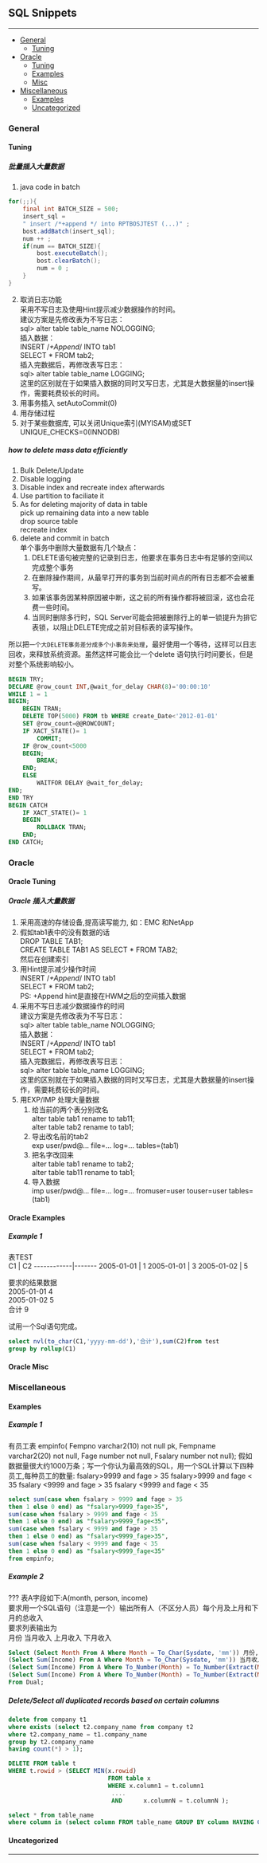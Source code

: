 ## SQL Snippets
---

* [General](#general)
    - [Tuning](#tuning)
* [Oracle](#oracle)
    - [Tuning](#oracle-tuning)
    - [Examples](#oracle-examples)
    - [Misc](#oracle-misc)
* [Miscellaneous](#miscellaneous)
    - [Examples](#examples)
    - [Uncategorized](#uncategorized)

### General
#### Tuning

##### 批量插入大量数据
1. java code in batch  
```java
for(;;){ 
    final int BATCH_SIZE = 500;
    insert_sql =
    " insert /*+append */ into RPTBOSJTEST (...)" ;
    bost.addBatch(insert_sql);
    num ++ ;
    if(num == BATCH_SIZE){
        bost.executeBatch();
        bost.clearBatch();
        num = 0 ;
    }
}
```

2. 取消日志功能  
采用不写日志及使用Hint提示减少数据操作的时间。  
建议方案是先修改表为不写日志：  
sql> alter table table_name NOLOGGING;  
插入数据：  
INSERT /*+Append*/ INTO tab1  
SELECT * FROM tab2;  
插入完数据后，再修改表写日志：  
sql> alter table table_name LOGGING;  
这里的区别就在于如果插入数据的同时又写日志，尤其是大数据量的insert操作，需要耗费较长的时间。
3. 用事务插入 setAutoCommit(0)
4. 用存储过程
5. 对于某些数据库, 可以关闭Unique索引(MYISAM)或SET UNIQUE_CHECKS=0(INNODB)

##### how to delete mass data efficiently  
1. Bulk Delete/Update
2. Disable logging
3. Disable index and recreate index afterwards
4. Use partition to faciliate it
5. As for deleting majority of data in table  
pick up remaining data into a new table  
drop source table  
recreate index
6. delete and commit in batch  
单个事务中删除大量数据有几个缺点：  
    1. DELETE语句被完整的记录到日志，他要求在事务日志中有足够的空间以完成整个事务
    2. 在删除操作期间，从最早打开的事务到当前时间点的所有日志都不会被重写。
    3. 如果该事务因某种原因被中断，这之前的所有操作都将被回滚，这也会花费一些时间。
    4. 当同时删除多行时，SQL Server可能会把被删除行上的单一锁提升为排它表锁，以阻止DELETE完成之前对目标表的读写操作。

所以把`一个大DELETE事务差分成多个小事务来处理`，最好使用一个等待，这样可以日志回收，来释放系统资源。虽然这样可能会比一个delete 语句执行时间要长，但是对整个系统影响较小。

```sql 
BEGIN TRY;
DECLARE @row_count INT,@wait_for_delay CHAR(8)='00:00:10'
WHILE 1 = 1
BEGIN;
    BEGIN TRAN;
    DELETE TOP(5000) FROM tb WHERE create_Date<'2012-01-01'
    SET @row_count=@@ROWCOUNT;
    IF XACT_STATE()= 1 
        COMMIT;
    IF @row_count<5000
    BEGIN;
        BREAK;
    END;
    ELSE
        WAITFOR DELAY @wait_for_delay;
END;
END TRY
BEGIN CATCH
    IF XACT_STATE()= 1
    BEGIN
        ROLLBACK TRAN;
    END;
END CATCH; 
```

### Oracle
#### Oracle Tuning
##### Oracle 插入大量数据
1. 采用高速的存储设备,提高读写能力, 如：EMC 和NetApp
2. 假如tab1表中的没有数据的话  
DROP TABLE TAB1;  
CREATE TABLE TAB1 AS SELECT * FROM TAB2;  
然后在创建索引  
3. 用Hint提示减少操作时间  
INSERT /*+Append*/ INTO tab1  
SELECT * FROM tab2;  
PS: +Append hint是直接在HWM之后的空间插入数据
4. 采用不写日志减少数据操作的时间  
建议方案是先修改表为不写日志：  
sql> alter table table_name NOLOGGING;  
插入数据：  
INSERT /*+Append*/ INTO tab1  
SELECT * FROM tab2;  
插入完数据后，再修改表写日志：  
sql> alter table table_name LOGGING;  
这里的区别就在于如果插入数据的同时又写日志，尤其是大数据量的insert操作，需要耗费较长的时间。  
5. 用EXP/IMP 处理大量数据  
    1. 给当前的两个表分别改名  
    alter table tab1 rename to tab11;  
    alter table tab2 rename to tab1;  
    2. 导出改名前的tab2  
    exp user/pwd@... file=... log=... tables=(tab1)
    3. 把名字改回来  
    alter table tab1 rename to tab2;  
    alter table tab11 rename to tab1;  
    4. 导入数据  
    imp user/pwd@... file=... log=... fromuser=user touser=user tables=(tab1)

#### Oracle Examples
##### Example 1
表TEST  
C1          | C2 
------------|-------
2005-01-01  | 1 
2005-01-01  | 3 
2005-01-02  | 5 

要求的结果数据  
2005-01-01  4   
2005-01-02  5   
合计 9   

试用一个Sql语句完成。 
```sql
select nvl(to_char(C1,'yyyy-mm-dd'),'合计'),sum(C2)from test 
group by rollup(C1)
```



#### Oracle Misc

### Miscellaneous
#### Examples
##### Example 1
有员工表 empinfo( 
Fempno varchar2(10) not null pk, 
Fempname varchar2(20) not null, 
Fage number not null, 
Fsalary number not null); 
假如数据量很大约1000万条；写一个你认为最高效的SQL，用一个SQL计算以下四种员工,每种员工的数量:
fsalary>9999 and fage > 35 
fsalary>9999 and fage < 35 
fsalary <9999 and fage > 35 
fsalary <9999 and fage < 35 

```sql
select sum(case when fsalary > 9999 and fage > 35
then 1 else 0 end) as "fsalary>9999_fage>35",
sum(case when fsalary > 9999 and fage < 35
then 1 else 0 end) as "fsalary>9999_fage<35",
sum(case when fsalary < 9999 and fage > 35
then 1 else 0 end) as "fsalary<9999_fage>35",
sum(case when fsalary < 9999 and fage < 35
then 1 else 0 end) as "fsalary<9999_fage<35"
from empinfo;
```

##### Example 2
???
表A字段如下:A(month, person, income)  
要求用一个SQL语句（注意是一个）输出所有人（不区分人员）每个月及上月和下月的总收入   
要求列表输出为   
月份 当月收入 上月收入 下月收入  
```sql
Select (Select Month From A Where Month = To_Char(Sysdate, 'mm')) 月份,
(Select Sum(Income) From A Where Month = To_Char(Sysdate, 'mm')) 当月收入,
(Select Sum(Income) From A Where To_Number(Month) = To_Number(Extract(Month From Sysdate)) - 1) 上月收入,
(Select Sum(Income) From A Where To_Number(Month) = To_Number(Extract(Month From Sysdate)) 1) 下月收入
From Dual;
```

##### Delete/Select all duplicated records based on certain columns
```sql
delete from company t1
where exists (select t2.company_name from company t2
where t2.company_name = t1.company_name
group by t2.company_name
having count(*) > 1);

DELETE FROM table t
WHERE t.rowid > (SELECT MIN(x.rowid)
                            FROM table x
                            WHERE x.column1 = t.column1
                             ....
                             AND      x.columnN = t.columnN );

select * from table_name 
where column in (select column FROM table_name GROUP BY column HAVING COUNT(字段) > 1);
```


#### Uncategorized


---